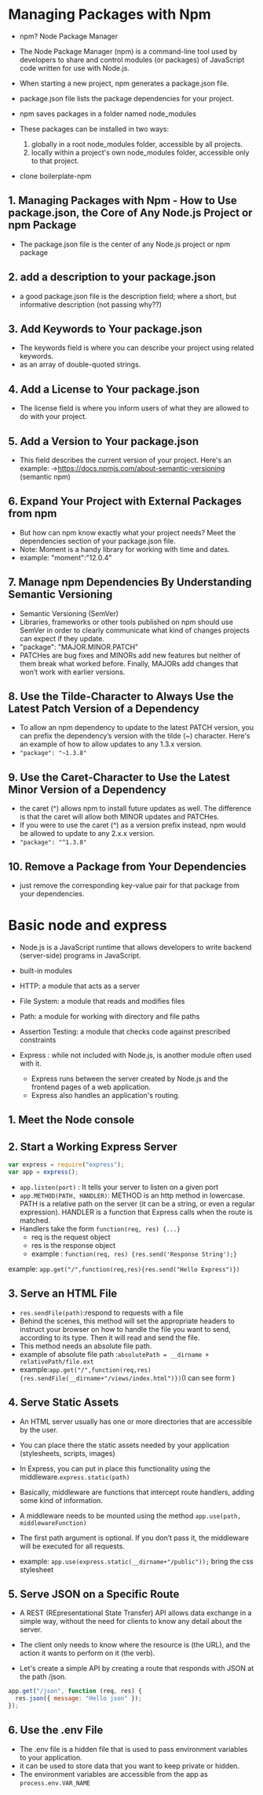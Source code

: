 # Managing Packages with Npm

- npm? Node Package Manager
- The Node Package Manager (npm) is a command-line tool used by developers to share and control modules (or packages) of JavaScript code written for use with Node.js.
- When starting a new project, npm generates a package.json file.
- package.json file lists the package dependencies for your project.
- npm saves packages in a folder named node_modules
- These packages can be installed in two ways:

  1. globally in a root node_modules folder, accessible by all projects.
  2. locally within a project's own node_modules folder, accessible only to that project.

- clone boilerplate-npm

## 1. Managing Packages with Npm - How to Use package.json, the Core of Any Node.js Project or npm Package

- The package.json file is the center of any Node.js project or npm package

## 2. add a description to your package.json

- a good package.json file is the description field; where a short, but informative description
  (not passing why??)

## 3. Add Keywords to Your package.json

- The keywords field is where you can describe your project using related keywords.
- as an array of double-quoted strings.

## 4. Add a License to Your package.json

- The license field is where you inform users of what they are allowed to do with your project.

## 5. Add a Version to Your package.json

- This field describes the current version of your project. Here's an example:
  ->https://docs.npmjs.com/about-semantic-versioning (semantic npm)

## 6. Expand Your Project with External Packages from npm

- But how can npm know exactly what your project needs? Meet the dependencies section of your package.json file.
- Note: Moment is a handy library for working with time and dates.
- example: "moment":"12.0.4"

## 7. Manage npm Dependencies By Understanding Semantic Versioning

- Semantic Versioning (SemVer)
- Libraries, frameworks or other tools published on npm should use SemVer in order to clearly communicate what kind of changes projects can expect if they update.
- "package": "MAJOR.MINOR.PATCH"
- PATCHes are bug fixes and MINORs add new features but neither of them break what worked before. Finally, MAJORs add changes that won’t work with earlier versions.

## 8. Use the Tilde-Character to Always Use the Latest Patch Version of a Dependency

- To allow an npm dependency to update to the latest PATCH version, you can prefix the dependency’s version with the tilde (~) character. Here's an example of how to allow updates to any 1.3.x version.
- `"package": "~1.3.8"`

## 9. Use the Caret-Character to Use the Latest Minor Version of a Dependency

- the caret (^) allows npm to install future updates as well. The difference is that the caret will allow both MINOR updates and PATCHes.
- If you were to use the caret (^) as a version prefix instead, npm would be allowed to update to any 2.x.x version.
- `"package": "^1.3.8"`

## 10. Remove a Package from Your Dependencies

- just remove the corresponding key-value pair for that package from your dependencies.

# Basic node and express

- Node.js is a JavaScript runtime that allows developers to write backend (server-side) programs in JavaScript.

- built-in modules
- HTTP: a module that acts as a server
- File System: a module that reads and modifies files
- Path: a module for working with directory and file paths
- Assertion Testing: a module that checks code against prescribed constraints

- Express : while not included with Node.js, is another module often used with it.
  - Express runs between the server created by Node.js and the frontend pages of a web application.
  - Express also handles an application's routing.

## 1. Meet the Node console

## 2. Start a Working Express Server

```js
var express = require("express");
var app = express();
```

- `app.listen(port)` : It tells your server to listen on a given port
- `app.METHOD(PATH, HANDLER)`: METHOD is an http method in lowercase. PATH is a relative path on the server (it can be a string, or even a regular expression). HANDLER is a function that Express calls when the route is matched.
- Handlers take the form `function(req, res) {...}`
  - req is the request object
  - res is the response object
  - example : `function(req, res) {res.send('Response String');}`

example:
`app.get("/",function(req,res){res.send("Hello Express")})`

## 3. Serve an HTML File

- `res.sendFile(path)`:respond to requests with a file
- Behind the scenes, this method will set the appropriate headers to instruct your browser on how to handle the file you want to send, according to its type. Then it will read and send the file.
- This method needs an absolute file path.
- example of absolute file path :`absolutePath = __dirname + relativePath/file.ext`
- example:`app.get("/",function(req,res){res.sendFile(__dirname+"/views/index.html")})`(I can see form )

## 4. Serve Static Assets

- An HTML server usually has one or more directories that are accessible by the user.

- You can place there the static assets needed by your application (stylesheets, scripts, images)

- In Express, you can put in place this functionality using the middleware.`express.static(path)`

- Basically, middleware are functions that intercept route handlers, adding some kind of information.

- A middleware needs to be mounted using the method `app.use(path, middlewareFunction)`

- The first path argument is optional. If you don’t pass it, the middleware will be executed for all requests.

- example: `app.use(express.static(__dirname+"/public"));`
  bring the css stylesheet

## 5. Serve JSON on a Specific Route

- A REST (REpresentational State Transfer) API allows data exchange in a simple way, without the need for clients to know any detail about the server.
- The client only needs to know where the resource is (the URL), and the action it wants to perform on it (the verb).

- Let's create a simple API by creating a route that responds with JSON at the path /json.

```js
app.get("/json", function (req, res) {
  res.json({ message: "Hello json" });
});
```

## 6. Use the .env File

- The .env file is a hidden file that is used to pass environment variables to your application.
- it can be used to store data that you want to keep private or hidden.
- The environment variables are accessible from the app as `process.env.VAR_NAME`
